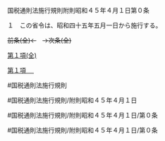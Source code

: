 国税通則法施行規則附則昭和４５年４月１日第０条

１　この省令は、昭和四十五年五月一日から施行する。

~~前条(全)←~~　~~→次条(全)~~

[第１項(全)](国税通則法施行規則附則昭和４５年４月１日第０条第１項_.md)  

[第１項 　 ](国税通則法施行規則附則昭和４５年４月１日第０条第１項.md)  

#国税通則法施行規則

#国税通則法施行規則/附則昭和４５年４月１日

#国税通則法施行規則/附則昭和４５年４月１日/第０条

#国税通則法施行規則/附則昭和４５年４月１日/第０条

